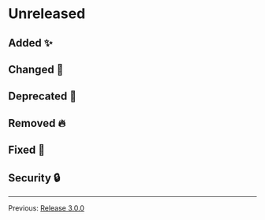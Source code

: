 # Unreleased

## Added :sparkles:



## Changed :slot_machine:



## Deprecated :dart:



## Removed :fire:



## Fixed :bug:



## Security :lock:



---
Previous: [Release 3.0.0](CHANGELOG-3.0.0.md)

